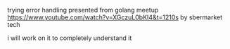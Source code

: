 trying error handling presented from golang meetup https://www.youtube.com/watch?v=XGczuL0bKI4&t=1210s
by sbermarket tech

i will work on it to completely understand it